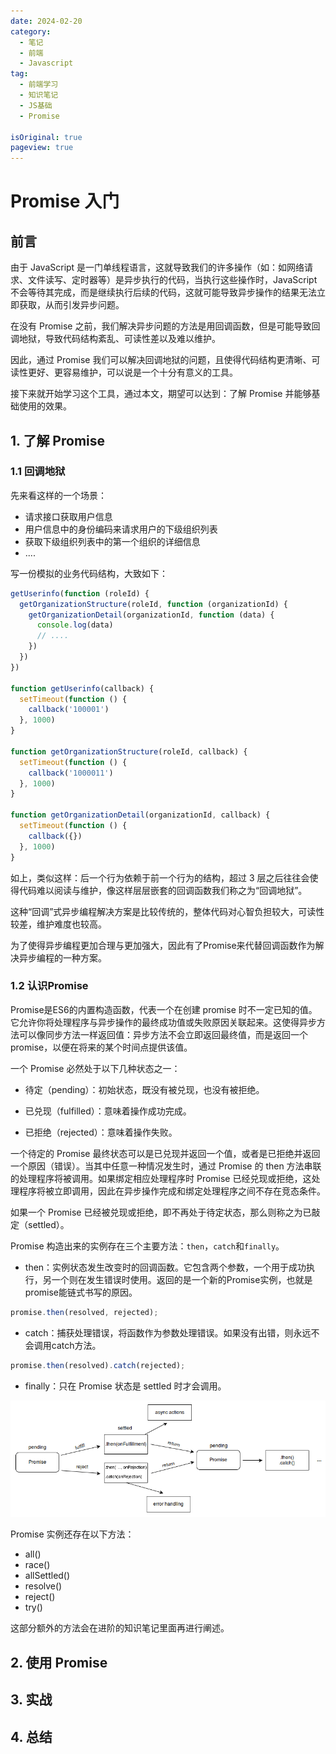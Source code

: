 ```yaml
---
date: 2024-02-20
category:
  - 笔记
  - 前端
  - Javascript
tag:
  - 前端学习
  - 知识笔记
  - JS基础
  - Promise

isOriginal: true
pageview: true
---
```


# Promise 入门

## 前言

由于 JavaScript 是一门单线程语言，这就导致我们的许多操作（如：如网络请求、文件读写、定时器等）是异步执行的代码，当执行这些操作时，JavaScript 不会等待其完成，而是继续执行后续的代码，这就可能导致异步操作的结果无法立即获取，从而引发异步问题。

在没有 Promise 之前，我们解决异步问题的方法是用回调函数，但是可能导致回调地狱，导致代码结构紊乱、可读性差以及难以维护。

因此，通过 Promise 我们可以解决回调地狱的问题，且使得代码结构更清晰、可读性更好、更容易维护，可以说是一个十分有意义的工具。

接下来就开始学习这个工具，通过本文，期望可以达到：了解 Promise 并能够基础使用的效果。

## 1. 了解 Promise

### 1.1 回调地狱

先来看这样的一个场景：

- 请求接口获取用户信息
- 用户信息中的身份编码来请求用户的下级组织列表
- 获取下级组织列表中的第一个组织的详细信息
- ....

写一份模拟的业务代码结构，大致如下：

```js
getUserinfo(function (roleId) {
  getOrganizationStructure(roleId, function (organizationId) {
    getOrganizationDetail(organizationId, function (data) {
      console.log(data)
      // ....
    })
  })
})

function getUserinfo(callback) {
  setTimeout(function () {
    callback('100001')
  }, 1000)
}

function getOrganizationStructure(roleId, callback) {
  setTimeout(function () {
    callback('1000011')
  }, 1000)
}

function getOrganizationDetail(organizationId, callback) {
  setTimeout(function () {
    callback({})
  }, 1000)
}
```

如上，类似这样：后一个行为依赖于前一个行为的结构，超过 3 层之后往往会使得代码难以阅读与维护，像这样层层嵌套的回调函数我们称之为“回调地狱”。

这种“回调”式异步编程解决方案是比较传统的，整体代码对心智负担较大，可读性较差，维护难度也较高。

为了使得异步编程更加合理与更加强大，因此有了Promise来代替回调函数作为解决异步编程的一种方案。

### 1.2 认识Promise

Promise是ES6的内置构造函数，代表一个在创建 promise 时不一定已知的值。它允许你将处理程序与异步操作的最终成功值或失败原因关联起来。这使得异步方法可以像同步方法一样返回值：异步方法不会立即返回最终值，而是返回一个 promise，以便在将来的某个时间点提供该值。

一个 Promise 必然处于以下几种状态之一：

- 待定（pending）：初始状态，既没有被兑现，也没有被拒绝。

- 已兑现（fulfilled）：意味着操作成功完成。

- 已拒绝（rejected）：意味着操作失败。

一个待定的 Promise 最终状态可以是已兑现并返回一个值，或者是已拒绝并返回一个原因（错误）。当其中任意一种情况发生时，通过 Promise 的 then 方法串联的处理程序将被调用。如果绑定相应处理程序时 Promise 已经兑现或拒绝，这处理程序将被立即调用，因此在异步操作完成和绑定处理程序之间不存在竞态条件。

如果一个 Promise 已经被兑现或拒绝，即不再处于待定状态，那么则称之为已敲定（settled）。

Promise 构造出来的实例存在三个主要方法：`then`，`catch`和`finally`。

- then：实例状态发生改变时的回调函数。它包含两个参数，一个用于成功执行，另一个则在发生错误时使用。返回的是一个新的Promise实例，也就是promise能链式书写的原因。

```js
promise.then(resolved, rejected);
```

- catch：捕获处理错误，将函数作为参数处理错误。如果没有出错，则永远不会调用catch方法。

```js
promise.then(resolved).catch(rejected);
```

- finally：只在 Promise 状态是 settled 时才会调用。


![Promise 流程图](./assets/promise-process.png)

Promise 实例还存在以下方法：

- all()
- race()
- allSettled()
- resolve()
- reject()
- try()

这部分额外的方法会在进阶的知识笔记里面再进行阐述。

## 2. 使用 Promise

## 3. 实战

## 4. 总结
